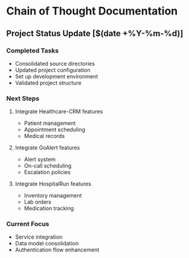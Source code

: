 # Chain of Thought Documentation

## Project Status Update [$(date +%Y-%m-%d)]

### Completed Tasks
- Consolidated source directories
- Updated project configuration
- Set up development environment
- Validated project structure

### Next Steps
1. Integrate Healthcare-CRM features
   - Patient management
   - Appointment scheduling
   - Medical records

2. Integrate GoAlert features
   - Alert system
   - On-call scheduling
   - Escalation policies

3. Integrate HospitalRun features
   - Inventory management
   - Lab orders
   - Medication tracking

### Current Focus
- Service integration
- Data model consolidation
- Authentication flow enhancement
